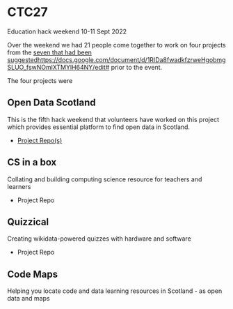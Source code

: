 # CTC27
Education hack weekend 10-11 Sept 2022

Over the weekend we had 21 people come together to work on four projects from the [seven that had been suggested]()https://docs.google.com/document/d/1RIDa8fwadkfzrweHgobmgSLUO_fswNOmlXTMYlH64NY/edit# prior to the event. 

The four projects were 

## Open Data Scotland

This is the fifth hack weekend that volunteers have worked on this project which provides essential platform to find open data in Scotland. 

- [Project Repo(s)](https://github.com/opendatascotland)

## CS in a box

Collating and building computing science resource for teachers and learners

- Project Repo


## Quizzical 

Creating wikidata-powered quizzes with hardware and software

- Project Repo

## Code Maps

Helping you locate code and data learning resources in Scotland - as open data and maps
